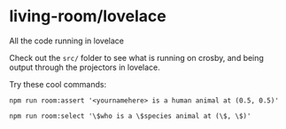 # living-room/lovelace

All the code running in lovelace

Check out the `src/` folder to see what is running on crosby, and being output through the projectors in lovelace.

Try these cool commands:

    npm run room:assert '<yournamehere> is a human animal at (0.5, 0.5)'

    npm run room:select '\$who is a \$species animal at (\$, \$)'
